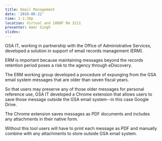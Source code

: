 ```yaml
---
title: Email Management
date: '2019-08-22'
time: 1-1:30p
location: Virtual and 1800F Rm 3211
presenter: Amar Singh
slides:
---
```


GSA IT, working in partnership with the Office of Administrative Services, developed a solution in support of email records management (ERM).

ERM is important because maintaining messages beyond the records retention period poses a risk to the agency through eDiscovery.

The ERM working group developed a procedure of expunging from the GSA email system messages that are older than seven fiscal years.

So that users may preserve any of those older messages for personal reference use, GSA IT developed a Chrome extension that allows users to save those message outside the GSA email system--in this case Google Drive.

The Chrome extension saves messages as PDF documents and includes any attachments in their native form.

Without this tool users will have to print each message as PDF and manually combine with any attachments to store outside GSA email system.

